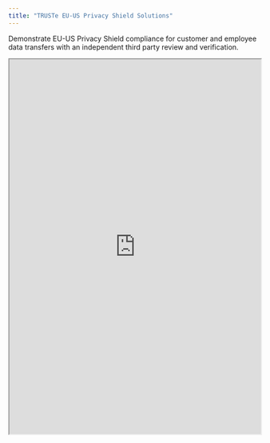 ```yaml
---
title: "TRUSTe EU-US Privacy Shield Solutions"
---
```


Demonstrate EU-US Privacy Shield compliance for customer and employee data transfers with an independent third party review and verification.

<iframe height="750" width="100%" src="https://ewelton.github.io/ktest/wiki.html#TRUSTe%20EU-US%20Privacy%20Shield%20Solutions"></iframe>
